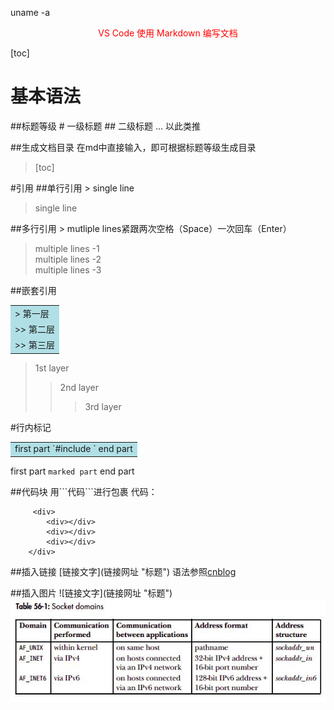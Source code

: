 uname -a

<div align="center" style="color:red">VS Code 使用 Markdown 编写文档</div>

[toc]

# 基本语法
##标题等级
\#  一级标题
\## 二级标题
... 以此类推

##生成文档目录
在md中直接输入，即可根据标题等级生成目录
>[toc]

#引用
##单行引用
\> single line
> single line

##多行引用
\> mutliple lines紧跟两次空格（Space）一次回车（Enter）
> multiple lines -1  
multiple lines -2  
multiple lines -3

##嵌套引用
<table><tr><td bgcolor=PowderBlue>
> 第一层 </td></tr>
<tr><td bgcolor=PowderBlue>
>> 第二层 </td></tr>
<tr><td bgcolor=PowderBlue
>>> 第三层 </td></tr></table>

> 1st layer
>> 2nd layer
>>> 3rd layer

#行内标记
<table><tr><td bgcolor=PowderBlue>
first part `#include <stdio.h>` end part</td></tr></table>

first part `marked part` end part

##代码块
用\```代码\```进行包裹
代码：
```
     <div>
        <div></div>
        <div></div>
        <div></div>
    </div>
```

##插入链接
\[链接文字](链接网址 "标题")
语法参照[cnblog](https://www.cnblogs.com/LuckyZLi/p/9776143.html "使用vs code编写Markdown文档以及markdown语法详解")

##插入图片
\!\[链接文字](链接网址 "标题")
![socket domains](linux_programming_interface/socket/socket_domains.jpg)




